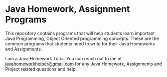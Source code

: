 # Java Homework, Assignment Programs
This repository contains programs that will help students learn important Java Programming, Object Oriented programming concepts. 
These are the common programs that students need to write for their Java Homeworks and Assignments. 

I am a Java Homework Tutor. You can reach out to me at javahomeworkhelper@gmail.com for any Java Homework, Assignments and Project related
questions and help. 
